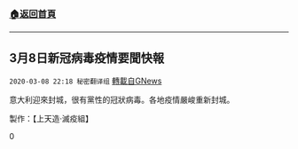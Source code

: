 ###  [:house:返回首頁](https://github.com/ourhimalayas/txt)
---

## 3月8日新冠病毒疫情要聞快報
`2020-03-08 22:18 秘密翻译组` [轉載自GNews](https://gnews.org/zh-hant/134404/)

意大利迎來封城，很有黨性的冠狀病毒。各地疫情嚴峻重新封城。



製作：【上天造·滅疫組】

0
